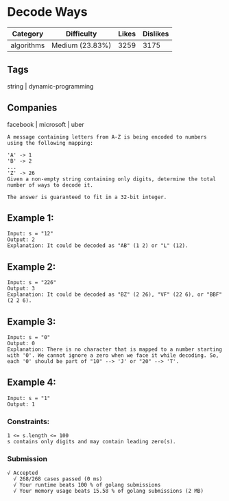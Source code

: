 # Decode Ways
| Category   | Difficulty      | Likes | Dislikes |
|------------|-----------------|-------|----------|
| algorithms | Medium (23.83%) | 3259  | 3175     |

## Tags
string | dynamic-programming

## Companies
facebook | microsoft | uber

```
A message containing letters from A-Z is being encoded to numbers using the following mapping:

'A' -> 1
'B' -> 2
...
'Z' -> 26
Given a non-empty string containing only digits, determine the total number of ways to decode it.

The answer is guaranteed to fit in a 32-bit integer.
```

## Example 1:
```
Input: s = "12"
Output: 2
Explanation: It could be decoded as "AB" (1 2) or "L" (12).
```
## Example 2:
```
Input: s = "226"
Output: 3
Explanation: It could be decoded as "BZ" (2 26), "VF" (22 6), or "BBF" (2 2 6).
```
## Example 3:
```
Input: s = "0"
Output: 0
Explanation: There is no character that is mapped to a number starting with '0'. We cannot ignore a zero when we face it while decoding. So, each '0' should be part of "10" --> 'J' or "20" --> 'T'.
```
## Example 4:
```
Input: s = "1"
Output: 1
```

### Constraints:
```
1 <= s.length <= 100
s contains only digits and may contain leading zero(s).
```

### Submission
```
√ Accepted
  √ 268/268 cases passed (0 ms)
  √ Your runtime beats 100 % of golang submissions
  √ Your memory usage beats 15.58 % of golang submissions (2 MB)
```